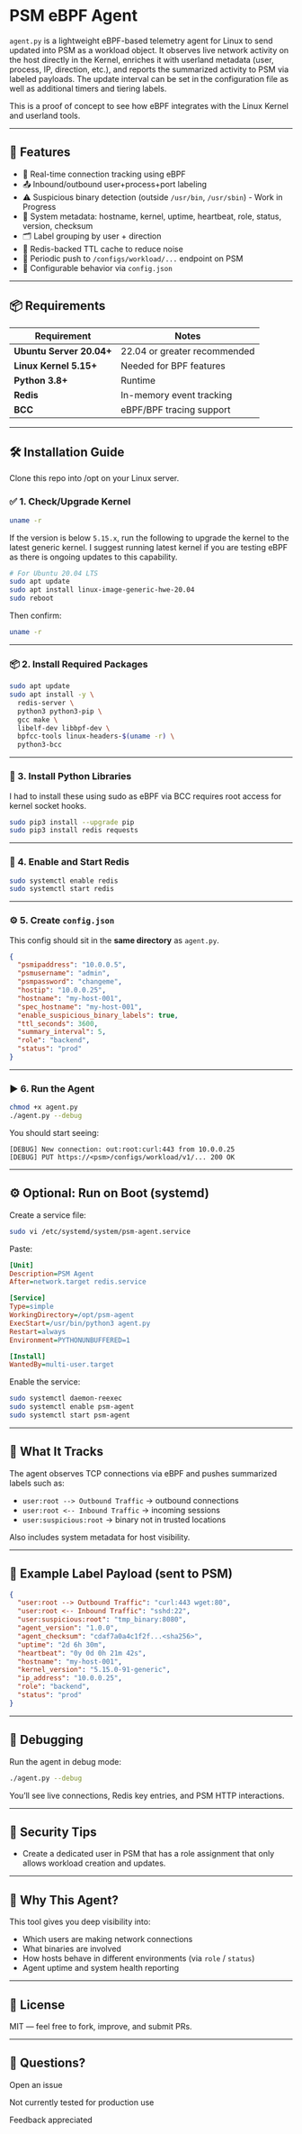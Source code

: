 # PSM eBPF Agent

`agent.py` is a lightweight eBPF-based telemetry agent for Linux to send updated into PSM as a workload object. It observes live network activity on the host directly in the Kernel, enriches it with userland metadata (user, process, IP, direction, etc.), and reports the summarized activity to PSM via labeled payloads. The update interval can be set in the configuration file as well as additional timers and tiering labels. 

This is a proof of concept to see how eBPF integrates with the Linux Kernel and userland tools. 

---

## 🚀 Features

- 🧠 Real-time connection tracking using eBPF
- 📤 Inbound/outbound user+process+port labeling
- ⚠️ Suspicious binary detection (outside `/usr/bin`, `/usr/sbin`) - Work in Progress 
- 🧠 System metadata: hostname, kernel, uptime, heartbeat, role, status, version, checksum
- 🗂 Label grouping by user + direction
- 🧊 Redis-backed TTL cache to reduce noise
- 🔄 Periodic push to `/configs/workload/...` endpoint on PSM
- 🔧 Configurable behavior via `config.json`

---

## 📦 Requirements

| Requirement | Notes |
|-------------|-------|
| **Ubuntu Server 20.04+** | 22.04 or greater recommended |
| **Linux Kernel 5.15+**   | Needed for BPF features |
| **Python 3.8+**          | Runtime |
| **Redis**                | In-memory event tracking |
| **BCC**                  | eBPF/BPF tracing support |

---

## 🛠 Installation Guide

Clone this repo into /opt on your Linux server. 

### ✅ 1. Check/Upgrade Kernel

```bash
uname -r
```

If the version is below `5.15.x`, run the following to upgrade the kernel to the latest generic kernel. I suggest running latest kernel if you are 
testing eBPF as there is ongoing updates to this capability. 

```bash
# For Ubuntu 20.04 LTS
sudo apt update
sudo apt install linux-image-generic-hwe-20.04
sudo reboot
```

Then confirm:

```bash
uname -r
```

---

### 📦 2. Install Required Packages

```bash
sudo apt update
sudo apt install -y \
  redis-server \
  python3 python3-pip \
  gcc make \
  libelf-dev libbpf-dev \
  bpfcc-tools linux-headers-$(uname -r) \
  python3-bcc
```

---

### 🐍 3. Install Python Libraries

I had to install these using sudo as eBPF via BCC requires root access for kernel socket hooks. 

```bash
sudo pip3 install --upgrade pip
sudo pip3 install redis requests
```

---

### 🚦 4. Enable and Start Redis

```bash
sudo systemctl enable redis
sudo systemctl start redis
```

---

### ⚙️ 5. Create `config.json`

This config should sit in the **same directory** as `agent.py`.

```json
{
  "psmipaddress": "10.0.0.5",
  "psmusername": "admin",
  "psmpassword": "changeme",
  "hostip": "10.0.0.25",
  "hostname": "my-host-001",
  "spec_hostname": "my-host-001",
  "enable_suspicious_binary_labels": true,
  "ttl_seconds": 3600,
  "summary_interval": 5,
  "role": "backend",
  "status": "prod"
}
```

---

### ▶️ 6. Run the Agent

```bash
chmod +x agent.py
./agent.py --debug
```

You should start seeing:

```text
[DEBUG] New connection: out:root:curl:443 from 10.0.0.25
[DEBUG] PUT https://<psm>/configs/workload/v1/... 200 OK
```

---

## ⚙️ Optional: Run on Boot (systemd)

Create a service file:

```bash
sudo vi /etc/systemd/system/psm-agent.service
```

Paste:

```ini
[Unit]
Description=PSM Agent
After=network.target redis.service

[Service]
Type=simple
WorkingDirectory=/opt/psm-agent
ExecStart=/usr/bin/python3 agent.py
Restart=always
Environment=PYTHONUNBUFFERED=1

[Install]
WantedBy=multi-user.target
```

Enable the service:

```bash
sudo systemctl daemon-reexec
sudo systemctl enable psm-agent
sudo systemctl start psm-agent
```

---

## 🧪 What It Tracks

The agent observes TCP connections via eBPF and pushes summarized labels such as:

- `user:root --> Outbound Traffic` → outbound connections
- `user:root <-- Inbound Traffic` → incoming sessions
- `user:suspicious:root` → binary not in trusted locations

Also includes system metadata for host visibility.

---

## 🧾 Example Label Payload (sent to PSM)

```json
{
  "user:root --> Outbound Traffic": "curl:443 wget:80",
  "user:root <-- Inbound Traffic": "sshd:22",
  "user:suspicious:root": "tmp_binary:8080",
  "agent_version": "1.0.0",
  "agent_checksum": "cdaf7a0a4c1f2f...<sha256>",
  "uptime": "2d 6h 30m",
  "heartbeat": "0y 0d 0h 21m 42s",
  "hostname": "my-host-001",
  "kernel_version": "5.15.0-91-generic",
  "ip_address": "10.0.0.25",
  "role": "backend",
  "status": "prod"
}
```

---

## 🐞 Debugging

Run the agent in debug mode:

```bash
./agent.py --debug
```

You’ll see live connections, Redis key entries, and PSM HTTP interactions.

---

## 🔐 Security Tips

- Create a dedicated user in PSM that has a role assignment that only allows workload creation and updates. 

---

## 🧠 Why This Agent?

This tool gives you deep visibility into:

- Which users are making network connections
- What binaries are involved
- How hosts behave in different environments (via `role` / `status`)
- Agent uptime and system health reporting

---

## 📄 License

MIT — feel free to fork, improve, and submit PRs.

---

## 💬 Questions?

Open an issue 

Not currently tested for production use 

Feedback appreciated 
